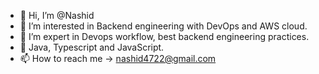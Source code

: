 - 👋 Hi, I’m @Nashid
- 👀 I’m interested in Backend engineering with DevOps and AWS cloud.
- 🌱 I’m expert in Devops workflow, best backend engineering practices.
- 💞️ Java, Typescript and JavaScript.
- 📫 How to reach me -> nashid4722@gmail.com

<!---
OptivolveSadrulNashid/OptivolveSadrulNashid is a ✨ special ✨ repository because its `README.md` (this file) appears on your GitHub profile.
You can click the Preview link to take a look at your changes.
--->
